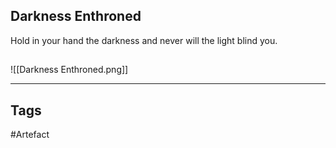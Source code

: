 ## Darkness Enthroned
Hold in your hand the darkness
and never will the light blind you.
## 
![[Darkness Enthroned.png]]

---
## Tags
#Artefact